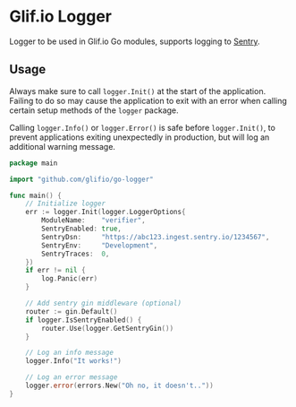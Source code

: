 # Glif.io Logger

Logger to be used in Glif.io Go modules, supports logging to [Sentry](https://sentry.io/).

## Usage

Always make sure to call `logger.Init()` at the start of the application. Failing to do so may cause the application to exit with an error when calling certain setup methods of the `logger` package.

Calling `logger.Info()` or `logger.Error()` is safe before `logger.Init()`, to prevent applications exiting unexpectedly in production, but will log an additional warning message.

```go
package main

import "github.com/glifio/go-logger"

func main() {
	// Initialize logger
	err := logger.Init(logger.LoggerOptions{
		ModuleName:    "verifier",
		SentryEnabled: true,
		SentryDsn:     "https://abc123.ingest.sentry.io/1234567",
		SentryEnv:     "Development",
		SentryTraces:  0,
	})
	if err != nil {
		log.Panic(err)
	}

	// Add sentry gin middleware (optional)
	router := gin.Default()
	if logger.IsSentryEnabled() {
		router.Use(logger.GetSentryGin())
	}

	// Log an info message
	logger.Info("It works!")

	// Log an error message
	logger.error(errors.New("Oh no, it doesn't.."))
}
```
